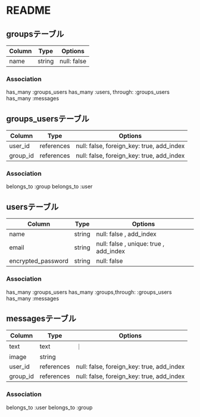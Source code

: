 # README

## groupsテーブル

|Column|Type|Options|
|------|----|-------|
|name|string|null: false |

### Association
  has_many :groups_users
  has_many :users, through: :groups_users
  has_many :messages




## groups_usersテーブル

|Column|Type|Options|
|------|----|-------|
|user_id|references|null: false, foreign_key: true, add_index|
|group_id|references|null: false, foreign_key: true, add_index|

### Association
  belongs_to :group
  belongs_to :user




## usersテーブル

|Column|Type|Options|
|------|----|-------|
|name|string|null: false , add_index|
|email|string|null: false , unique: true , add_index|
|encrypted_password|string|null: false|

### Association
  has_many :groups_users
  has_many :groups,through: :groups_users
  has_many :messages



## messagesテーブル

|Column|Type|Options|
|------|----|-------|
|text|text|｜
|image|string||
|user_id|references|null: false, foreign_key: true, add_index|
|group_id|references|null: false, foreign_key: true, add_index|

### Association
  belongs_to :user
  belongs_to :group
